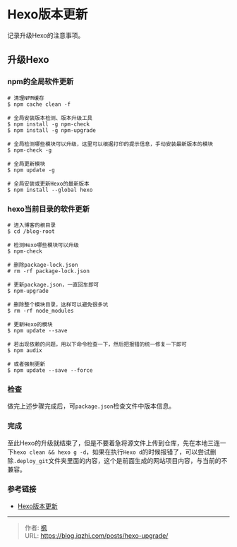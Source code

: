 # Hexo版本更新


记录升级Hexo的注意事项。

<!--more-->

## 升级Hexo

### npm的全局软件更新

```shell
# 清理NPM缓存
$ npm cache clean -f

# 全局安装版本检测、版本升级工具
$ npm install -g npm-check
$ npm install -g npm-upgrade

# 全局检测哪些模块可以升级，这里可以根据打印的提示信息，手动安装最新版本的模块
$ npm-check -g

# 全局更新模块
$ npm update -g

# 全局安装或更新Hexo的最新版本
$ npm install --global hexo
```

### hexo当前目录的软件更新

```shell
# 进入博客的根目录
$ cd /blog-root

# 检测Hexo哪些模块可以升级
$ npm-check

# 删除package-lock.json
# rm -rf package-lock.json

# 更新package.json，一直回车即可
$ npm-upgrade

# 删除整个模块目录，这样可以避免很多坑
$ rm -rf node_modules

# 更新Hexo的模块
$ npm update --save

# 若出现依赖的问题，用以下命令检查一下，然后把报错的统一修复一下即可
$ npm audix

# 或者强制更新
$ npm update --save --force
```

### 检查

做完上述步骤完成后，可`package.json`检查文件中版本信息。

### 完成

至此Hexo的升级就结束了，但是不要着急将源文件上传到仓库，先在本地三连一下`hexo clean && hexo g -d`，如果在执行`Hexo d`的时候报错了，可以尝试删除`.deploy_git`文件夹里面的内容，这个是前面生成的网站项目内容，与当前的不兼容。

### 参考链接

* [Hexo版本更新](https://blog.sianx.com/posts/f16f368c/)


---

> 作者: [枫](https://github.com/qiuzhi)  
> URL: https://blog.iqzhi.com/posts/hexo-upgrade/  

